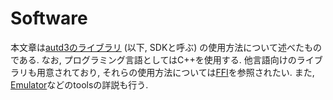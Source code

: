 # Software

本文章は[autd3のライブラリ](https://github.com/shinolab/autd3) (以下, SDKと呼ぶ) の使用方法について述べたものである.
なお, プログラミング言語としてはC++を使用する.
他言語向けのライブラリも用意されており, それらの使用方法については[FFI](./FFI/)を参照されたい.
また, [Emulator](./Emulator/)などのtoolsの詳説も行う.

